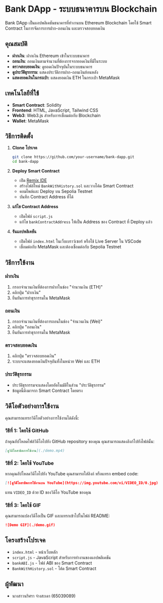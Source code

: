 # Bank DApp - ระบบธนาคารบน Blockchain

Bank DApp เป็นแอปพลิเคชันธนาคารที่ทำงานบน Ethereum Blockchain โดยใช้ Smart Contract ในการจัดการการฝาก-ถอนเงิน และตรวจสอบยอดเงิน

## คุณสมบัติ

- **ฝากเงิน**: ฝากเงิน Ethereum เข้าในระบบธนาคาร
- **ถอนเงิน**: ถอนเงินตามจำนวนที่ต้องการจากยอดเงินที่มีในระบบ
- **ตรวจสอบยอดเงิน**: ดูยอดเงินปัจจุบันในระบบธนาคาร
- **ดูประวัติธุรกรรม**: แสดงประวัติการฝาก-ถอนเงินย้อนหลัง
- **แสดงยอดเงินในกระเป๋า**: แสดงยอดเงิน ETH ในกระเป๋า MetaMask

## เทคโนโลยีที่ใช้

- **Smart Contract**: Solidity
- **Frontend**: HTML, JavaScript, Tailwind CSS
- **Web3**: Web3.js สำหรับการเชื่อมต่อกับ Blockchain
- **Wallet**: MetaMask

## วิธีการติดตั้ง

1. **Clone โปรเจค**

   ```bash
   git clone https://github.com/your-username/bank-dapp.git
   cd bank-dapp
   ```

2. **Deploy Smart Contract**

   - เปิด [Remix IDE](https://remix.ethereum.org/)
   - สร้างไฟล์ใหม่ `BankWithHistory.sol` และวางโค้ด Smart Contract
   - คอมไพล์และ Deploy บน Sepolia Testnet
   - บันทึก Contract Address ที่ได้

3. **แก้ไข Contract Address**

   - เปิดไฟล์ `script.js`
   - แก้ไข `bankContractAddress` ให้เป็น Address ของ Contract ที่ Deploy แล้ว

4. **รันแอปพลิเคชัน**
   - เปิดไฟล์ `index.html` ในเว็บเบราว์เซอร์ หรือใช้ Live Server ใน VSCode
   - เชื่อมต่อกับ MetaMask และต้องเชื่อมต่อกับ Sepolia Testnet

## วิธีการใช้งาน

### ฝากเงิน

1. กรอกจำนวนเงินที่ต้องการฝากในช่อง "จำนวนเงิน (ETH)"
2. คลิกปุ่ม "ฝากเงิน"
3. ยืนยันการทำธุรกรรมใน MetaMask

### ถอนเงิน

1. กรอกจำนวนเงินที่ต้องการถอนในช่อง "จำนวนเงิน (Wei)"
2. คลิกปุ่ม "ถอนเงิน"
3. ยืนยันการทำธุรกรรมใน MetaMask

### ตรวจสอบยอดเงิน

1. คลิกปุ่ม "ตรวจสอบยอดเงิน"
2. ระบบจะแสดงยอดเงินปัจจุบันทั้งในหน่วย Wei และ ETH

### ประวัติธุรกรรม

- ประวัติธุรกรรมจะแสดงโดยอัตโนมัติในส่วน "ประวัติธุรกรรม"
- ข้อมูลนี้ดึงมาจาก Smart Contract โดยตรง

## วิดีโอตัวอย่างการใช้งาน

คุณสามารถแทรกวิดีโอตัวอย่างการใช้งานได้ดังนี้:

### วิธีที่ 1: โดยใช้ GitHub

ถ้าคุณอัปโหลดไฟล์วิดีโอไปยัง GitHub repository ของคุณ คุณสามารถแสดงลิงก์ไปยังไฟล์นั้น:

```markdown
[ดูวิดีโอสาธิตการใช้งาน](./demo.mp4)
```

### วิธีที่ 2: โดยใช้ YouTube

หากคุณอัปโหลดวิดีโอไปยัง YouTube คุณสามารถใส่ลิงก์ หรือแทรก embed code:

```markdown
[![ดูวิดีโอสาธิตการใช้งานบน YouTube](https://img.youtube.com/vi/VIDEO_ID/0.jpg)](https://www.youtube.com/watch?v=VIDEO_ID)
```

แทน `VIDEO_ID` ด้วย ID ของวิดีโอ YouTube ของคุณ

### วิธีที่ 3: โดยใช้ GIF

คุณสามารถแปลงวิดีโอเป็น GIF และแทรกเข้าไปในไฟล์ README:

```markdown
![Demo GIF](./demo.gif)
```

## โครงสร้างโปรเจค

- `index.html` - หน้าเว็บหลัก
- `script.js` - JavaScript สำหรับการทำงานของแอปพลิเคชัน
- `bankABI.js` - ไฟล์ ABI ของ Smart Contract
- `BankWithHistory.sol` - โค้ด Smart Contract

## ผู้พัฒนา

- นางสาวนริศรา จ่างสะเดา (65039089)
